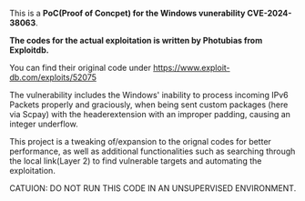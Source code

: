 This is a **PoC(Proof of Concpet) for the Windows vunerability CVE-2024-38063**. 

**The codes for the actual exploitation is written by Photubias from Exploitdb.**

You can find their original code under https://www.exploit-db.com/exploits/52075


The vulnerability includes the Windows' inability to process incoming IPv6 Packets properly and graciously, when being sent custom packages (here via Scpay) with the headerextension with an improper padding, causing an integer underflow.


This project is a tweaking of/expansion to the orignal codes for better performance, as well as additional functionalities such as searching through the local link(Layer 2) to find vulnerable targets and automating the exploitation. 


CATUION: DO NOT RUN THIS CODE IN AN UNSUPERVISED ENVIRONMENT. 
